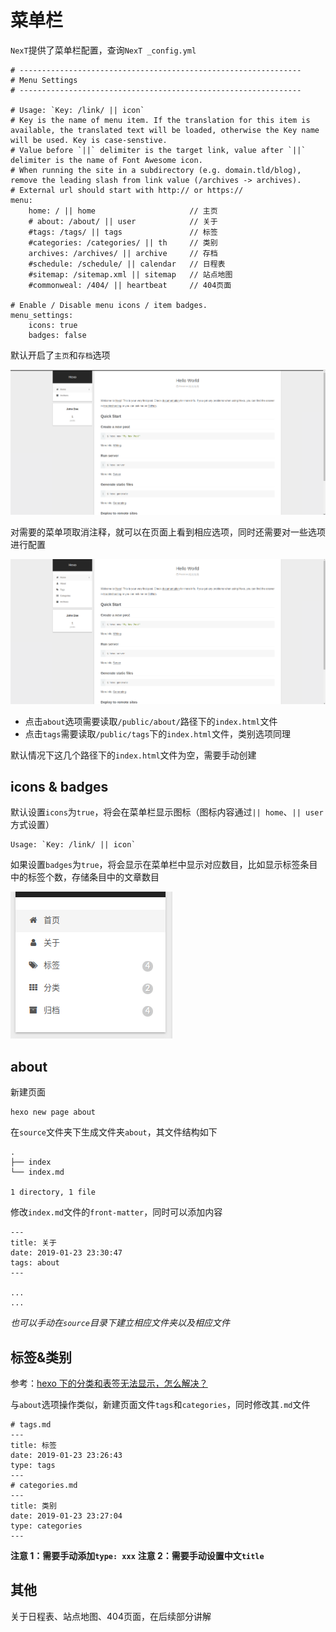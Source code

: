 
# 菜单栏

`NexT`提供了菜单栏配置，查询`NexT _config.yml`

```
# ---------------------------------------------------------------
# Menu Settings
# ---------------------------------------------------------------

# Usage: `Key: /link/ || icon`
# Key is the name of menu item. If the translation for this item is available, the translated text will be loaded, otherwise the Key name will be used. Key is case-senstive.
# Value before `||` delimiter is the target link, value after `||` delimiter is the name of Font Awesome icon.
# When running the site in a subdirectory (e.g. domain.tld/blog), remove the leading slash from link value (/archives -> archives).
# External url should start with http:// or https://
menu:
    home: / || home                     // 主页  
    # about: /about/ || user            // 关于  
    #tags: /tags/ || tags               // 标签
    #categories: /categories/ || th     // 类别   
    archives: /archives/ || archive     // 存档  
    #schedule: /schedule/ || calendar   // 日程表 
    #sitemap: /sitemap.xml || sitemap   // 站点地图
    #commonweal: /404/ || heartbeat     // 404页面  

# Enable / Disable menu icons / item badges.
menu_settings:
    icons: true
    badges: false
```

默认开启了`主页`和`存档`选项

![](./imgs/next-menu-start.png)

对需要的菜单项取消注释，就可以在页面上看到相应选项，同时还需要对一些选项进行配置

![](./imgs/next-menu-modify.png)

* 点击`about`选项需要读取`/public/about/`路径下的`index.html`文件
* 点击`tags`需要读取`/public/tags`下的`index.html`文件，类别选项同理

默认情况下这几个路径下的`index.html`文件为空，需要手动创建

## icons & badges

默认设置`icons`为`true`，将会在菜单栏显示图标（图标内容通过`|| home`、`|| user`方式设置）

```
Usage: `Key: /link/ || icon`
```

如果设置`badges`为`true`，将会显示在菜单栏中显示对应数目，比如显示标签条目中的标签个数，存储条目中的文章数目

![](./imgs/menu-badges.png)

## about

新建页面

    hexo new page about

在`source`文件夹下生成文件夹`about`，其文件结构如下

    .
    ├── index
    └── index.md

    1 directory, 1 file

修改`index.md`文件的`front-matter`，同时可以添加内容

    ---
    title: 关于
    date: 2019-01-23 23:30:47
    tags: about
    ---

    ...
    ...

*也可以手动在`source`目录下建立相应文件夹以及相应文件*

## 标签&类别

参考：[hexo 下的分类和表签无法显示，怎么解决？](https://www.zhihu.com/question/29017171?sort=created)

与`about`选项操作类似，新建页面文件`tags`和`categories`，同时修改其`.md`文件

    # tags.md
    ---
    title: 标签
    date: 2019-01-23 23:26:43
    type: tags
    ---
    # categories.md
    ---
    title: 类别
    date: 2019-01-23 23:27:04
    type: categories
    ---

**注意 1：需要手动添加`type: xxx`**
**注意 2：需要手动设置中文`title`**

## 其他

关于日程表、站点地图、404页面，在后续部分讲解